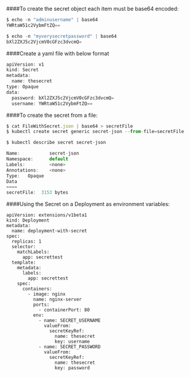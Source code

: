 ####To create the secret object each item must be base64 encoded:

```javascript
$ echo -n "adminusername" | base64
YWRtaW51c2VybmFtZQ==

$ echo -n "myverysecretpassword" | base64
bXl2ZXJ5c2VjcmV0cGFzc3dvcmQ=
```
####Create a yaml file with below format
```javascript
apiVersion: v1
kind: Secret
metadata:
  name: thesecret
type: Opaque
data:
  password: bXl2ZXJ5c2VjcmV0cGFzc3dvcmQ=
  username: YWRtaW51c2VybmFtZQ==
```

####To create the secret from a file:

```javascript
$ cat FileWithSecret.json | base64 > secretFile
$ kubectl create secret generic secret-json --from-file=secretFile

$ kubectl describe secret secret-json

Name:           secret-json
Namespace:      default
Labels:         <none>
Annotations:    <none>
Type:   Opaque
Data
====
secretFile:  3153 bytes

```
####Using the Secret on a Deployment as environment variables:

``` 
apiVersion: extensions/v1beta1
kind: Deployment
metadata:
  name: deployment-with-secret
spec:
  replicas: 1
  selector:
    matchLabels:
      app: secrettest
  template:
    metadata:
      labels:
        app: secrettest
    spec:
      containers:
        - image: nginx
          name: nginx-server
          ports:
            - containerPort: 80
          env:
            - name: SECRET_USERNAME
              valueFrom:
                secretKeyRef:
                  name: thesecret
                  key: username
            - name: SECRET_PASSWORD
              valueFrom:
                secretKeyRef:
                  name: thesecret
                  key: password       
```                  
